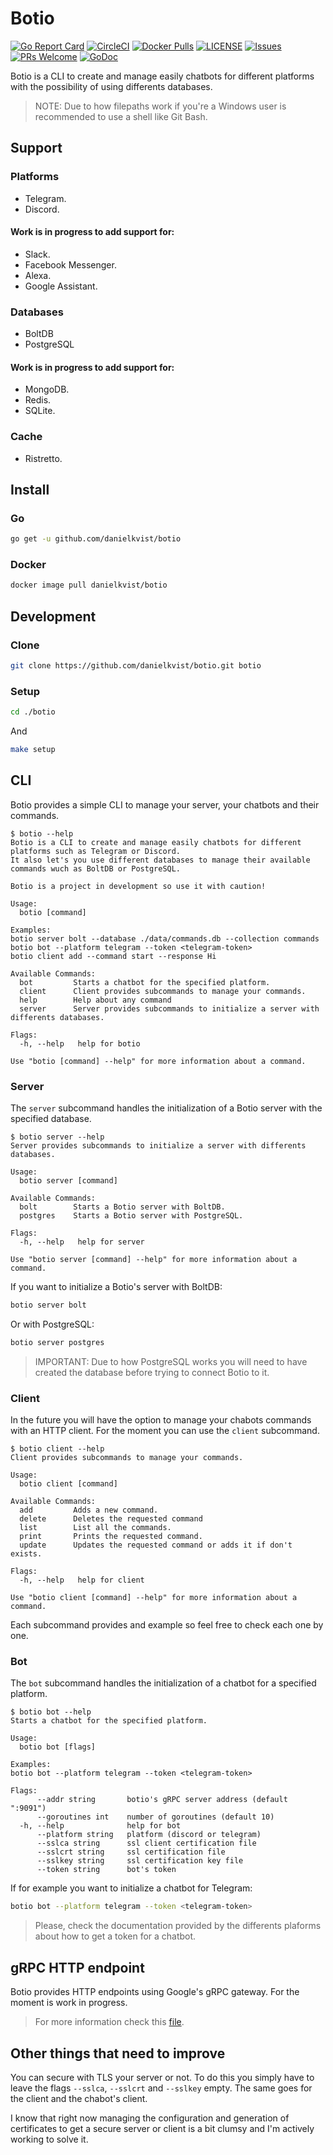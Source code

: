 # Botio

[![Go Report Card](https://goreportcard.com/badge/github.com/danielkvist/botio)](https://goreportcard.com/report/github.com/danielkvist/botio)
[![CircleCI](https://circleci.com/gh/danielkvist/botio.svg?style=svg)](https://circleci.com/gh/danielkvist/botio)
[![Docker Pulls](https://img.shields.io/docker/pulls/danielkvist/botio.svg?maxAge=604800)](https://hub.docker.com/r/danielkvist/botio/)
[![LICENSE](https://img.shields.io/github/license/danielkvist/botio)](https://github.com/danielkvist/botio/blob/master/LICENSE)
[![Issues](https://img.shields.io/github/issues/danielkvist/botio)](https://github.com/danielkvist/botio/issues)
[![PRs Welcome](https://img.shields.io/badge/PRs-welcome-brightgreen.svg)](http://makeapullrequest.com)
[![GoDoc](https://godoc.org/github.com/danielkvist/botio?status.svg)](https://godoc.org/github.com/danielkvist/botio)

Botio is a CLI to create and manage easily chatbots for different platforms with the possibility of using differents databases.

> NOTE: Due to how filepaths work if you're a Windows user is recommended to use a shell like Git Bash.

## Support

### Platforms

- Telegram.
- Discord.

#### Work is in progress to add support for:

- Slack.
- Facebook Messenger.
- Alexa.
- Google Assistant.

### Databases

- BoltDB
- PostgreSQL

#### Work is in progress to add support for:

- MongoDB.
- Redis.
- SQLite.

### Cache

- Ristretto.

## Install

### Go

```bash
go get -u github.com/danielkvist/botio
```

### Docker

```bash
docker image pull danielkvist/botio
```

## Development

### Clone

```bash
git clone https://github.com/danielkvist/botio.git botio
```

### Setup

```bash
cd ./botio
```

And

```bash
make setup
```

## CLI

Botio provides a simple CLI to manage your server, your chatbots and their commands.

```text
$ botio --help
Botio is a CLI to create and manage easily chatbots for different platforms such as Telegram or Discord.  
It also let's you use different databases to manage their available commands wuch as BoltDB or PostgreSQL.

Botio is a project in development so use it with caution!

Usage:
  botio [command]

Examples:
botio server bolt --database ./data/commands.db --collection commands
botio bot --platform telegram --token <telegram-token>
botio client add --command start --response Hi

Available Commands:
  bot         Starts a chatbot for the specified platform.
  client      Client provides subcommands to manage your commands.
  help        Help about any command
  server      Server provides subcommands to initialize a server with differents databases.

Flags:
  -h, --help   help for botio

Use "botio [command] --help" for more information about a command.
```

### Server

The `server` subcommand handles the initialization of a Botio server with the specified database.

```text
$ botio server --help
Server provides subcommands to initialize a server with differents databases.

Usage:
  botio server [command]

Available Commands:
  bolt        Starts a Botio server with BoltDB.
  postgres    Starts a Botio server with PostgreSQL.

Flags:
  -h, --help   help for server

Use "botio server [command] --help" for more information about a command.
```

If you want to initialize a Botio's server with BoltDB:

```bash
botio server bolt
```

Or with PostgreSQL:

```bash
botio server postgres
```

> IMPORTANT: Due to how PostgreSQL works you will need to have created the database before trying to connect Botio to it.

### Client

In the future you will have the option to manage your chabots commands with an HTTP client. For the moment you can use the `client` subcommand.

```text
$ botio client --help
Client provides subcommands to manage your commands.

Usage:
  botio client [command]

Available Commands:
  add         Adds a new command.
  delete      Deletes the requested command
  list        List all the commands.
  print       Prints the requested command.
  update      Updates the requested command or adds it if don't exists.  

Flags:
  -h, --help   help for client

Use "botio client [command] --help" for more information about a command.
```

Each subcommand provides and example so feel free to check each one by one.

### Bot


The `bot` subcommand handles the initialization of a chatbot for a specified platform.

```text
$ botio bot --help
Starts a chatbot for the specified platform.

Usage:
  botio bot [flags]

Examples:
botio bot --platform telegram --token <telegram-token>

Flags:
      --addr string       botio's gRPC server address (default ":9091")
      --goroutines int    number of goroutines (default 10)
  -h, --help              help for bot
      --platform string   platform (discord or telegram)
      --sslca string      ssl client certification file
      --sslcrt string     ssl certification file
      --sslkey string     ssl certification key file
      --token string      bot's token
```

If for example you want to initialize a chatbot for Telegram:

```bash
botio bot --platform telegram --token <telegram-token>
```

> Please, check the documentation provided by the differents plaforms about how to get a token for a chatbot.

## gRPC HTTP endpoint

Botio provides HTTP endpoints using Google's gRPC gateway. For the moment is work in progress.

> For more information check this [file](https://github.com/danielkvist/botio/blob/master/proto/commands.proto).

## Other things that need to improve

You can secure with TLS your server or not. To do this you simply have to leave the flags `--sslca`, `--sslcrt` and `--sslkey` empty. The same goes for the client and the chabot's client.

I know that right now managing the configuration and generation of certificates to get a secure server or client is a bit clumsy and I'm actively working to solve it.
